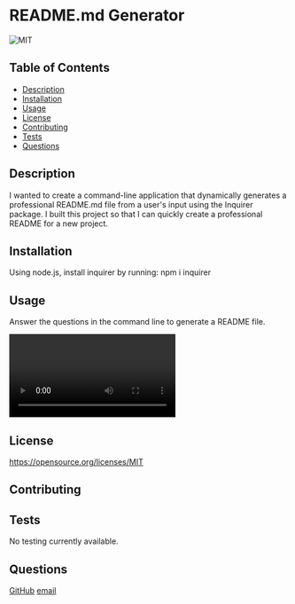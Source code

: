  # README.md Generator
   
   ![MIT](https://img.shields.io/badge/license-MIT-blueviolet)

  ## Table of Contents
  * [Description](#description)
  * [Installation](#installation)
  * [Usage](#usage)
  * [License](#license)
  * [Contributing](#contributing)
  * [Tests](#tests)
  * [Questions](#questions)

## Description
   I wanted to create a command-line application that dynamically generates a professional README.md file from a user's input using the Inquirer package.
   I built this project so that I can quickly create a professional README for a new project.
        

## Installation
 Using node.js, install inquirer by running: npm i inquirer

## Usage
 Answer the questions in the command line to generate a README file.
 
![](readme-video.mp4)

## License
 https://opensource.org/licenses/MIT

## Contributing
        

## Tests
No testing currently available.

## Questions
[GitHub](https://github.com/pamelac21)
[email](mailto:pamelac021@gmail.com)
